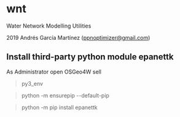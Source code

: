# wnt
Water Network Modelling Utilities

2019 Andrés García Martínez (ppnoptimizer@gmail.com)

## Install third-party python module epanettk
As Administrator open OSGeo4W sell

> py3_env

> python -m ensurepip --default-pip

> python -m pip install epanettk
